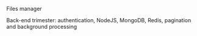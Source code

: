 Files manager

Back-end trimester: authentication, NodeJS, MongoDB, Redis, pagination and background processing
